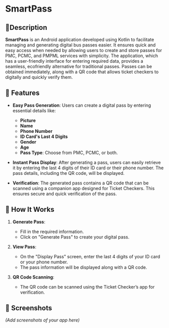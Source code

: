 # SmartPass 

## 📜Description 

**SmartPass** is an Android application developed using Kotlin to facilitate managing and generating digital bus passes easier. It ensures quick and easy access when needed by allowing users to create and store passes for PMC, PCMC, and PMPML services with simplicity. The application, which has a user-friendly interface for entering required data, provides a seamless, ecofriendly alternative for traditional passes. Passes can be obtained immediately, along with a QR code that allows ticket checkers to digitally and quickly verify them.


## 📱 Features

- **Easy Pass Generation**: Users can create a digital pass by entering essential details like:
  - **Picture**
  - **Name**
  - **Phone Number**
  - **ID Card's Last 4 Digits**
  - **Gender**
  - **Age**
  - **Pass Type**: Choose from PMC, PCMC, or both.

- **Instant Pass Display**: After generating a pass, users can easily retrieve it by entering the last 4 digits of their ID card or their phone number. The pass details, including the QR code, will be displayed.

- **Verification**: The generated pass contains a QR code that can be scanned using a companion app designed for Ticket Checkers. This ensures secure and quick verification of the pass.

## 🚀 How It Works

1. **Generate Pass**: 
   - Fill in the required information.
   - Click on "Generate Pass" to create your digital pass.

2. **View Pass**:
   - On the "Display Pass" screen, enter the last 4 digits of your ID card or your phone number.
   - The pass information will be displayed along with a QR code.

3. **QR Code Scanning**:
   - The QR code can be scanned using the Ticket Checker’s app for verification.


## 📸 Screenshots

_(Add screenshots of your app here)_


